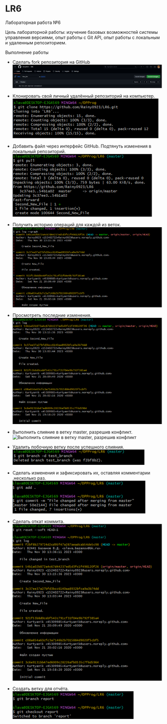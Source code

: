 # LR6
Лабораторная работа №6

Цель лабораторной работы: изучение базовых возможностей системы управления версиями, опыт работы с Git API, опыт работы с локальным и удаленным репозиторием.

Выполнение работы

* Сделать fork репозитория на GitHub
![делать fork репозитория на GitHub](Screenshots/1.png)

* Клонировать свой личный удалённый репозиторий на компьютер.
![Клонировать свой личный удалённый репозиторий на компьютер](Screenshots/2.png)

* Добавить файл через интерфейс GitHub. Подтянуть изменения в локальный репозиторий.
![Добавить файл через интерфейс GitHub. Подтянуть изменения в локальный репозиторий](Screenshots/3.png)

*  Получить историю операций для каждой из веток.
![Получить историю операций для каждой из веток](Screenshots/4.png)

* Просмотреть последние изменения. 
![Получить историю операций для каждой из веток](Screenshots/5.png)

* Выполнить слияние в ветку master, разрешив конфликт.
![Выполнить слияние в ветку master, разрешив конфликт](Screenshots/6.png)

* Удалить побочную ветку после успешного слияния.
![Удалить побочную ветку после успешного слияния](Screenshots/7.png)

* Сделать изменения и зафиксировать их, оставляя комментарии ,несколько раз. 
![Сделать изменения и зафиксировать их, оставляя комментарии ,несколько раз](Screenshots/8.png)

* Сделать откат коммита. 
![Сделать откат коммита](Screenshots/9.png)

* Создать ветку для отчёта.
![Создать ветку для отчёта](Screenshots/10.png)